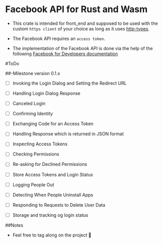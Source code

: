 # Facebook API for Rust and Wasm

- This crate is intended for front_end and supposed to be used with the custom `https client` of your choice as long as it uses [http-types](https://docs.rs/http-types/2.11.0/http_types/).

- The Facebook API requires an `access token`.

- The implementation of the Facebook API is done via the help of the following [Facebook for Developers documentation](https://developers.facebook.com/docs/facebook-login/manually-build-a-login-flow)


#ToDo

##-Milestone version 0.1.x  <br/>
-[ ] Invoking the Login Dialog and Setting the Redirect URL <br/>
-[ ] Handling Login Dialog Response <br/>
-[ ] Canceled Login <br/>
-[ ] Confirming Identity <br/>
-[ ] Exchanging Code for an Access Token <br/>
-[ ] Handling Response which is returned in JSON format <br/>
-[ ] Inspecting Access Tokens <br/>
-[ ] Checking Permissions <br/>
-[ ] Re-asking for Declined Permissions <br/>
-[ ] Store Access Tokens and Login Status <br/>
-[ ] Logging People Out <br/>
-[ ] Detecting When People Uninstall Apps <br/>
-[ ] Responding to Requests to Delete User Data<br/>
-[ ] Storage and tracking og login status



##Notes

- Feel free to tag along on the project 🦊
